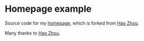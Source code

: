 Homepage example
=========================

Source code for my [homepage](https://fjiang9.github.io/), which is forked from [Hao Zhou](https://github.com/zhouh/zhouh.github.io).

Many thanks to [Hao Zhou](https://github.com/zhouh/zhouh.github.io).
